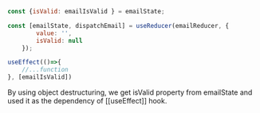 ```JavaScript
const {isValid: emailIsValid } = emailState;

const [emailState, dispatchEmail] = useReducer(emailReducer, {
		value: '',
		isValid: null
	});

useEffect(()=>{
	//...function
}, [emailIsValid])
```

By using object destructuring, we get isValid property from emailState and used it as the dependency of [[useEffect]] hook.